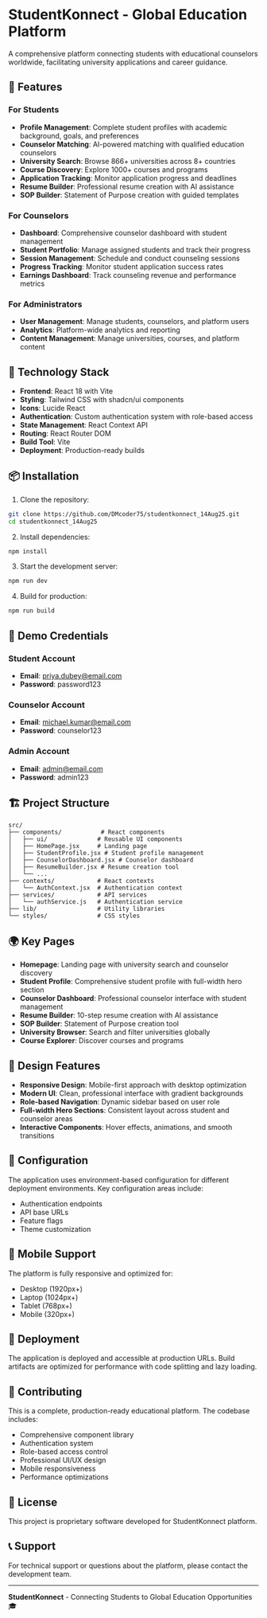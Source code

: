 # StudentKonnect - Global Education Platform

A comprehensive platform connecting students with educational counselors worldwide, facilitating university applications and career guidance.

## 🌟 Features

### For Students
- **Profile Management**: Complete student profiles with academic background, goals, and preferences
- **Counselor Matching**: AI-powered matching with qualified education counselors
- **University Search**: Browse 866+ universities across 8+ countries
- **Course Discovery**: Explore 1000+ courses and programs
- **Application Tracking**: Monitor application progress and deadlines
- **Resume Builder**: Professional resume creation with AI assistance
- **SOP Builder**: Statement of Purpose creation with guided templates

### For Counselors
- **Dashboard**: Comprehensive counselor dashboard with student management
- **Student Portfolio**: Manage assigned students and track their progress
- **Session Management**: Schedule and conduct counseling sessions
- **Progress Tracking**: Monitor student application success rates
- **Earnings Dashboard**: Track counseling revenue and performance metrics

### For Administrators
- **User Management**: Manage students, counselors, and platform users
- **Analytics**: Platform-wide analytics and reporting
- **Content Management**: Manage universities, courses, and platform content

## 🚀 Technology Stack

- **Frontend**: React 18 with Vite
- **Styling**: Tailwind CSS with shadcn/ui components
- **Icons**: Lucide React
- **Authentication**: Custom authentication system with role-based access
- **State Management**: React Context API
- **Routing**: React Router DOM
- **Build Tool**: Vite
- **Deployment**: Production-ready builds

## 📦 Installation

1. Clone the repository:
```bash
git clone https://github.com/DMcoder75/studentkonnect_14Aug25.git
cd studentkonnect_14Aug25
```

2. Install dependencies:
```bash
npm install
```

3. Start the development server:
```bash
npm run dev
```

4. Build for production:
```bash
npm run build
```

## 🔐 Demo Credentials

### Student Account
- **Email**: priya.dubey@email.com
- **Password**: password123

### Counselor Account
- **Email**: michael.kumar@email.com
- **Password**: counselor123

### Admin Account
- **Email**: admin@email.com
- **Password**: admin123

## 🏗️ Project Structure

```
src/
├── components/           # React components
│   ├── ui/              # Reusable UI components
│   ├── HomePage.jsx     # Landing page
│   ├── StudentProfile.jsx # Student profile management
│   ├── CounselorDashboard.jsx # Counselor dashboard
│   ├── ResumeBuilder.jsx # Resume creation tool
│   └── ...
├── contexts/            # React contexts
│   └── AuthContext.jsx  # Authentication context
├── services/            # API services
│   └── authService.js   # Authentication service
├── lib/                 # Utility libraries
└── styles/              # CSS styles
```

## 🌍 Key Pages

- **Homepage**: Landing page with university search and counselor discovery
- **Student Profile**: Comprehensive student profile with full-width hero section
- **Counselor Dashboard**: Professional counselor interface with student management
- **Resume Builder**: 10-step resume creation with AI assistance
- **SOP Builder**: Statement of Purpose creation tool
- **University Browser**: Search and filter universities globally
- **Course Explorer**: Discover courses and programs

## 🎨 Design Features

- **Responsive Design**: Mobile-first approach with desktop optimization
- **Modern UI**: Clean, professional interface with gradient backgrounds
- **Role-based Navigation**: Dynamic sidebar based on user role
- **Full-width Hero Sections**: Consistent layout across student and counselor areas
- **Interactive Components**: Hover effects, animations, and smooth transitions

## 🔧 Configuration

The application uses environment-based configuration for different deployment environments. Key configuration areas include:

- Authentication endpoints
- API base URLs
- Feature flags
- Theme customization

## 📱 Mobile Support

The platform is fully responsive and optimized for:
- Desktop (1920px+)
- Laptop (1024px+)
- Tablet (768px+)
- Mobile (320px+)

## 🚀 Deployment

The application is deployed and accessible at production URLs. Build artifacts are optimized for performance with code splitting and lazy loading.

## 🤝 Contributing

This is a complete, production-ready educational platform. The codebase includes:

- Comprehensive component library
- Authentication system
- Role-based access control
- Professional UI/UX design
- Mobile responsiveness
- Performance optimizations

## 📄 License

This project is proprietary software developed for StudentKonnect platform.

## 📞 Support

For technical support or questions about the platform, please contact the development team.

---

**StudentKonnect** - Connecting Students to Global Education Opportunities 🎓

